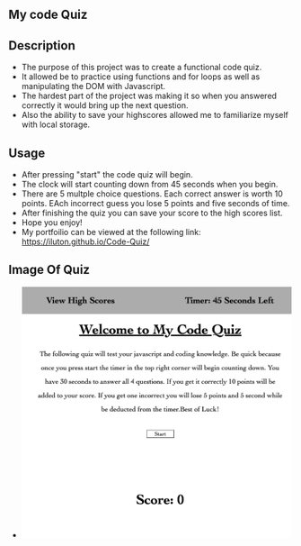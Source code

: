 ## My code Quiz 

## Description

- The purpose of this project was to create a functional code quiz. 
- It allowed be to practice using functions and for loops as well as manipulating the DOM with Javascript.
- The hardest part of the project was making it so when you answered correctly it would bring up the next question. 
- Also the ability to save your highscores allowed me to familiarize myself with local storage. 

## Usage

- After pressing "start" the code quiz will begin. 
- The clock will start counting down from 45 seconds when you begin.
- There are 5 multple choice questions. Each correct answer is worth 10 points. EAch incorrect guess you lose 5 points and five seconds of time.
- After finishing the quiz you can save your score to the high scores list.  
- Hope you enjoy!
- My portfoilio can be viewed at the following link: https://iluton.github.io/Code-Quiz/

## Image Of Quiz

- ![Alt text](Screen%20Shot%202022-03-21%20at%205.08.22%20PM.png "Code Quiz Image")